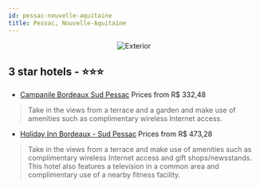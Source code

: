 ```yaml
---
id: pessac-nouvelle-aquitaine
title: Pessac, Nouvelle-Aquitaine
---
```


<center><img src="https://i.travelapi.com/hotels/2000000/1630000/1628100/1628034/f442c74c_z.jpg" alt="Exterior" /></center>


##  3 star hotels - ⭐️⭐️⭐️

-    [Campanile Bordeaux Sud Pessac](https://us.hurb.com/hotels/pessac/campanile-bordeaux-sud-pessac-JNP-JP02047V?cmp=18055) Prices from R$ 332,48
   > Take in the views from a terrace and a garden and make use of amenities such as complimentary wireless Internet access.
-    [Holiday Inn Bordeaux - Sud Pessac](https://us.hurb.com/hotels/pessac/holiday-inn-bordeaux-sud-pessac-JNP-JP071731?cmp=18055) Prices from R$ 473,28
   > Take in the views from a terrace and make use of amenities such as complimentary wireless Internet access and gift shops/newsstands. This hotel also features a television in a common area and complimentary use of a nearby fitness facility.
